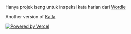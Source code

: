 Hanya projek iseng untuk inspeksi kata harian dari [Wordle](https://www.nytimes.com/games/wordle/index.html)

Another version of [Katla](https://katla.vercel.app/)

[![Powered by Vercel](https://www.datocms-assets.com/31049/1618983297-powered-by-vercel.svg)](https://vercel.com?utm_source=katla&utm_campaign=oss)
